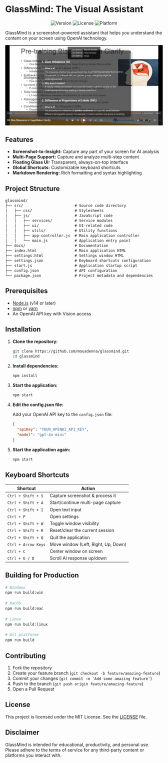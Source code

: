 # GlassMind: The Visual Assistant

<p align="center">
  <img src="https://img.shields.io/badge/Version-1.0.0-blue.svg" alt="Version">
  <img src="https://img.shields.io/badge/License-MIT-green.svg" alt="License">
  <img src="https://img.shields.io/badge/Platform-Windows%20%7C%20macOS%20%7C%20Linux-lightgrey.svg" alt="Platform">
</p>

GlassMind is a screenshot-powered assistant that helps you understand the content on your screen using OpenAI technology.

<p align="center">
  <img src="docs/screenshot.png" alt="GlassMind Screenshot" width="800">
</p>

## Features

- **Screenshot-to-Insight:** Capture any part of your screen for AI analysis
- **Multi-Page Support:** Capture and analyze multi-step content
- **Floating Glass UI:** Transparent, always-on-top interface
- **Global Shortcuts:** Customizable keyboard shortcuts
- **Markdown Rendering:** Rich formatting and syntax highlighting

## Project Structure

```
glassmind/
├── src/                       # Source code directory
│   ├── css/                   # Stylesheets
│   ├── js/                    # JavaScript code
│   │   ├── services/          # Service modules
│   │   ├── ui/                # UI-related code
│   │   ├── utils/             # Utility functions
│   │   ├── app-controller.js  # Main application controller
│   │   └── main.js            # Application entry point
├── docs/                      # Documentation
├── index.html                 # Main application HTML
├── settings.html              # Settings window HTML
├── settings.json              # Keyboard shortcuts configuration
├── start.js                   # Application startup script
├── config.json                # API configuration
└── package.json               # Project metadata and dependencies
```

## Prerequisites

- [Node.js](https://nodejs.org/) (v14 or later)
- [npm](https://www.npmjs.com/) or [yarn](https://yarnpkg.com/)
- An OpenAI API key with Vision access

## Installation

1. **Clone the repository:**

   ```bash
   git clone https://github.com/mouadenna/glassmind.git
   cd glassmind
   ```

2. **Install dependencies:**

   ```bash
   npm install
   ```

3. **Start the application:**

   ```bash
   npm start
   ```

4. **Edit the config.json file:**

   Add your OpenAI API key to the `config.json` file:

   ```json
   {
     "apiKey": "YOUR_OPENAI_API_KEY",
     "model": "gpt-4o-mini"
   }
   ```

5. **Start the application again:**

   ```bash
   npm start
   ```

## Keyboard Shortcuts

| Shortcut              | Action                                      |
|-----------------------|---------------------------------------------|
| `Ctrl + Shift + S`    | Capture screenshot & process it             |
| `Ctrl + Shift + A`    | Start/continue multi-page capture           |
| `Ctrl + Shift + I`    | Open text input                             |
| `Ctrl + P`            | Open settings                               |
| `Ctrl + Shift + W`    | Toggle window visibility                    |
| `Ctrl + Shift + R`    | Reset/clear the current session             |
| `Ctrl + Shift + Q`    | Quit the application                        |
| `Ctrl + Arrow Keys`   | Move window (Left, Right, Up, Down)         |
| `Ctrl + C`            | Center window on screen                     |
| `Ctrl + U / D`        | Scroll AI response up/down                  |

## Building for Production

```bash
# Windows
npm run build:win

# macOS
npm run build:mac

# Linux
npm run build:linux

# All platforms
npm run build
```

## Contributing

1. Fork the repository
2. Create your feature branch (`git checkout -b feature/amazing-feature`)
3. Commit your changes (`git commit -m 'Add some amazing feature'`)
4. Push to the branch (`git push origin feature/amazing-feature`)
5. Open a Pull Request

## License

This project is licensed under the MIT License. See the [LICENSE](LICENSE) file.

## Disclaimer

GlassMind is intended for educational, productivity, and personal use. Please adhere to the terms of service for any third-party content or platforms you interact with.
